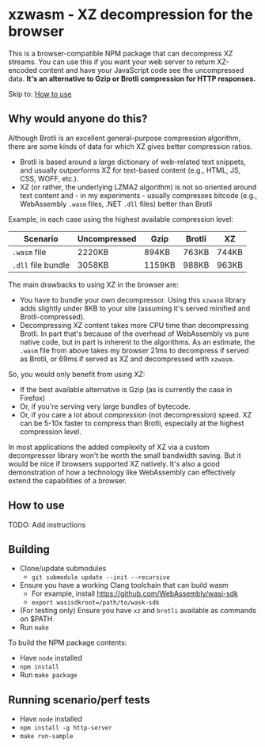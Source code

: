 # xzwasm - XZ decompression for the browser

This is a browser-compatible NPM package that can decompress XZ streams. You can use this if you want your web server to return XZ-encoded content and have your JavaScript code see the uncompressed data. **It's an alternative to Gzip or Brotli compression for HTTP responses.**

Skip to: [How to use](#how-to-use)

## Why would anyone do this?

Although Brotli is an excellent general-purpose compression algorithm, there are some kinds of data for which XZ gives better compression ratios.

 * Brotli is based around a large dictionary of web-related text snippets, and usually outperforms XZ for text-based content (e.g., HTML, JS, CSS, WOFF, etc.).
 * XZ (or rather, the underlying LZMA2 algorithm) is not so oriented around text content and - in my experiments - usually compresses bitcode (e.g., WebAssembly `.wasm` files, .NET `.dll` files) better than Brotli

Example, in each case using the highest available compression level:

| Scenario | Uncompressed | Gzip | Brotli | XZ |
| -------- | ------------ | ---- | ------ | -- |
| `.wasm` file | 2220KB | 894KB | 763KB | 744KB |
| `.dll` file bundle | 3058KB | 1159KB | 988KB | 963KB |

The main drawbacks to using XZ in the browser are:

 * You have to bundle your own decompressor. Using this `xzwasm` library adds slightly under 8KB to your site (assuming it's served minified and Brotli-compressed).
 * Decompressing XZ content takes more CPU time than decompressing Brotli. In part that's because of the overhead of WebAssembly vs pure native code, but in part is inherent to the algorithms. As an estimate, the `.wasm` file from above takes my browser 21ms to decompress if served as Brotli, or 69ms if served as XZ and decompressed with `xzwasm`.

So, you would only benefit from using XZ:

 * If the best available alternative is Gzip (as is currently the case in Firefox)
 * Or, if you're serving very large bundles of bytecode.
 * Or, if you care a lot about *compression* (not decompression) speed. XZ can be 5-10x faster to compress than Brotli, especially at the highest compression level.

In most applications the added complexity of XZ via a custom decompressor library won't be worth the small bandwidth saving. But it would be nice if browsers supported XZ natively. It's also a good demonstration of how a technology like WebAssembly can effectively extend the capabilities of a browser.

## How to use

TODO: Add instructions

## Building

 * Clone/update submodules
    * `git submodule update --init --recursive`
 * Ensure you have a working Clang toolchain that can build wasm
    * For example, install https://github.com/WebAssembly/wasi-sdk
    * `export wasisdkroot=/path/to/wask-sdk`
 * (For testing only) Ensure you have `xz` and `brotli` available as commands on $PATH
 * Run `make`

To build the NPM package contents:

 * Have `node` installed
 * `npm install`
 * Run `make package`

## Running scenario/perf tests

 * Have `node` installed
 * `npm install -g http-server`
 * `make run-sample`
